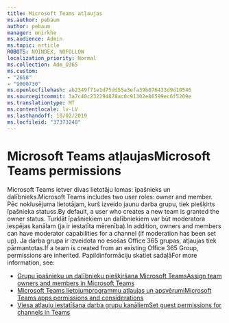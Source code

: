 ```yaml
---
title: Microsoft Teams atļaujas
ms.author: pebaum
author: pebaum
manager: mnirkhe
ms.audience: Admin
ms.topic: article
ROBOTS: NOINDEX, NOFOLLOW
localization_priority: Normal
ms.collection: Adm_O365
ms.custom:
- "2658"
- "9000730"
ms.openlocfilehash: ab2349f71e1d75dd55a3efa39b076433d9d10546
ms.sourcegitcommit: 3a7c40c232294878ac0c91302e86599ec6f5209e
ms.translationtype: MT
ms.contentlocale: lv-LV
ms.lasthandoff: 10/02/2019
ms.locfileid: "37373248"
---
```

# <a name="microsoft-teams-permissions"></a><span data-ttu-id="f0848-102">Microsoft Teams atļaujas</span><span class="sxs-lookup"><span data-stu-id="f0848-102">Microsoft Teams permissions</span></span>

<span data-ttu-id="f0848-103">Microsoft Teams ietver divas lietotāju lomas: īpašnieks un dalībnieks.</span><span class="sxs-lookup"><span data-stu-id="f0848-103">Microsoft Teams includes two user roles: owner and member.</span></span> <span data-ttu-id="f0848-104">Pēc noklusējuma lietotājam, kurš izveido jaunu darba grupu, tiek piešķirts īpašnieka statuss.</span><span class="sxs-lookup"><span data-stu-id="f0848-104">By default, a user who creates a new team is granted the owner status.</span></span> <span data-ttu-id="f0848-105">Turklāt īpašniekiem un dalībniekiem var būt moderatora iespējas kanālam (ja ir iestatīta mērenība).</span><span class="sxs-lookup"><span data-stu-id="f0848-105">In addition, owners and members can have moderator capabilities for a channel (if moderation has been set up).</span></span> <span data-ttu-id="f0848-106">Ja darba grupa ir izveidota no esošas Office 365 grupas, atļaujas tiek pārmantotas.</span><span class="sxs-lookup"><span data-stu-id="f0848-106">If a team is created from an existing Office 365 Group, permissions are inherited.</span></span> <span data-ttu-id="f0848-107">Papildinformāciju skatiet sadaļā</span><span class="sxs-lookup"><span data-stu-id="f0848-107">For more information, see:</span></span>

- [<span data-ttu-id="f0848-108">Grupu īpašnieku un dalībnieku piešķiršana Microsoft Teams</span><span class="sxs-lookup"><span data-stu-id="f0848-108">Assign team owners and members in Microsoft Teams</span></span>](https://docs.microsoft.com/microsoftteams/assign-roles-permissions)
- [<span data-ttu-id="f0848-109">Microsoft Teams lietojumprogrammu atļaujas un apsvērumi</span><span class="sxs-lookup"><span data-stu-id="f0848-109">Microsoft Teams apps permissions and considerations</span></span>](https://docs.microsoft.com/microsoftteams/app-permissions)
- [<span data-ttu-id="f0848-110">Viesa atļauju iestatīšana darba grupu kanāliem</span><span class="sxs-lookup"><span data-stu-id="f0848-110">Set guest permissions for channels in Teams</span></span>](https://support.office.com/article/4756c468-2746-4bfd-a582-736d55fcc169)
